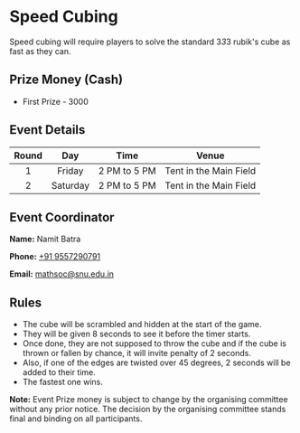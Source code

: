 # Speed Cubing

Speed cubing will require players to solve the standard 3*3*3 rubik's cube as fast as they can. 

## Prize Money (Cash)

* First Prize - 3000




## Event Details

| Round | Day | Time | Venue |
|:-----:|:---:|:----:|:-----:|
|    1   | Friday |  2 PM to 5 PM | Tent in the Main Field |
|   2   | Saturday| 2 PM to 5 PM | Tent in the Main Field  |

 
## Event Coordinator

**Name:** Namit Batra

**Phone:** [+91 9557290791](tel:9557290791)

**Email:** [mathsoc@snu.edu.in](mailto:mathsoc@snu.edu.in)

## Rules

* The cube will be scrambled and hidden at the start of the game.
*  They will be given 8 seconds to see it before the timer starts.
*   Once done, they are not supposed to throw the cube and if the cube is thrown or fallen by chance, it will invite penalty of 2 seconds.
*    Also, if one of the edges are twisted over 45 degrees, 2 seconds will be added to their time.
*    The fastest one wins.




**Note:** Event Prize money is subject to change by the organising committee without any prior notice. The decision by the organising committee stands final and binding on all participants.

